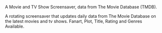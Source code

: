A Movie and TV Show Screensaver, data from The Movie Database (TMDB).

A rotating screensaver that updates daily data from The Movie Database on the latest movies and tv shows. Fanart, Plot, Title, Rating and Genres Available.
